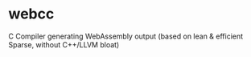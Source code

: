 # webcc
C Compiler generating WebAssembly output (based on lean &amp; efficient Sparse, without C++/LLVM bloat)
